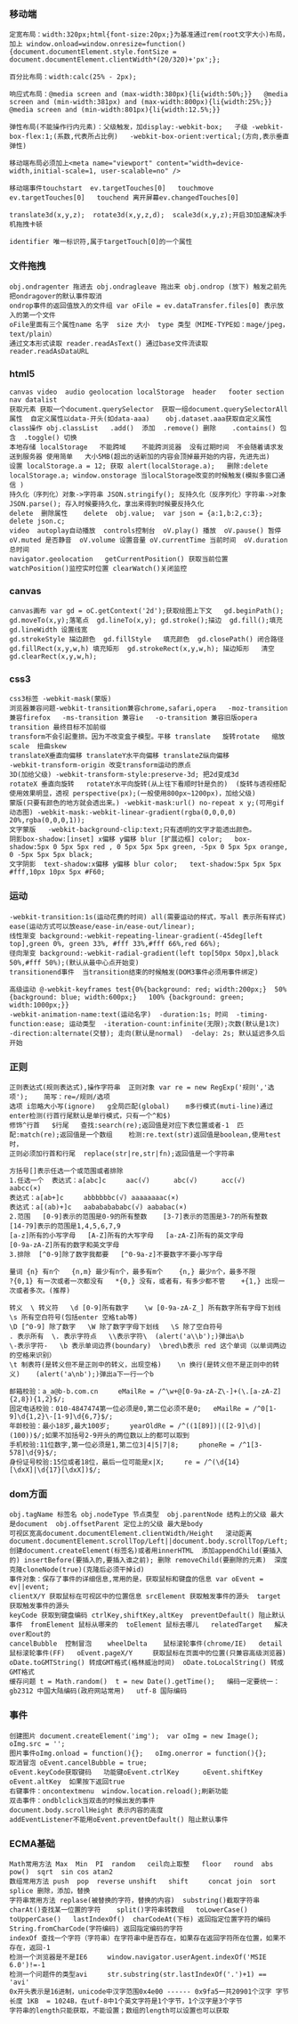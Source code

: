 ### 移动端
    定宽布局：width:320px;html{font-size:20px;}为基准通过rem(root文字大小)布局，加上 window.onload=window.onresize=function(){document.documentElement.style.fontSize = document.documentElement.clientWidth*(20/320)+'px';};
   
    百分比布局：width:calc(25% - 2px);
   
    响应式布局：@media screen and (max-width:380px){li{width:50%;}}	@media screen and (min-width:381px) and (max-width:800px){li{width:25%;}}  @media screen and (min-width:801px){li{width:12.5%;}}
   
    弹性布局(不能操作行内元素)：父级触发，加display:-webkit-box;	子级 -webkit-box-flex:1;(系数,代表所占比例)	-webkit-box-orient:vertical;(方向,表示垂直弹性)
   
    移动端布局必须加上<meta name="viewport" content="width=device-width,initial-scale=1, user-scalable=no" />
   
    移动端事件touchstart  ev.targetTouches[0]   touchmove  ev.targetTouches[0] 	touchend 离开屏幕ev.changedTouches[0]
   
    translate3d(x,y,z);  rotate3d(x,y,z,d);  scale3d(x,y,z);开启3D加速解决手机拖拽卡顿 
   
    identifier 唯一标识符,属于targetTouch[0]的一个属性
    
### 文件拖拽
    obj.ondragenter 拖进去 obj.ondragleave 拖出来 obj.ondrop (放下) 触发之前先把ondragover的默认事件取消
    ondrop事件的返回值放入的文件组 var oFile = ev.dataTransfer.files[0] 表示放入的第一个文件
    oFile里面有三个属性name 名字  size 大小  type 类型（MIME-TYPE如：mage/jpeg，text/plain）
    通过文本形式读取 reader.readAsText() 通过base文件流读取 reader.readAsDataURL
    
### html5    
    canvas video  audio geolocation localStorage  header   footer section nav datalist    
    获取元素 获取一个document.querySelector  获取一组document.querySelectorAll 
    属性  自定义属性以data-开头(如data-aaa)	obj.dataset.aaa获取自定义属性    
    class操作	obj.classList 	.add() 	添加	.remove() 删除	.contains() 包含  .toggle() 切换    
    本地存储 localStorage	不能跨域 	不能跨浏览器 	没有过期时间	不会随着请求发送到服务器 使用简单	大小5MB(超出的话新加的内容会顶掉最开始的内容，先进先出)    
    设置 localStorage.a = 12;	获取 alert(localStorage.a);	删除:delete localStorage.a; window.onstorage 当localStorage改变的时候触发(模拟多窗口通信 )    
    持久化（序列化）对象->字符串 JSON.stringify(); 反持久化（反序列化）字符串->对象 JSON.parse(); 存入时候要持久化，拿出来得到时候要反持久化    
    delete  删除属性	delete 	obj.value;	var json = {a:1,b:2,c:3};	delete json.c;    
    video  autoplay自动播放  controls控制台  oV.play() 播放  oV.pause() 暂停  oV.muted 是否静音  oV.volume 设置音量 oV.currentTime 当前时间  oV.duration 总时间    
    navigator.geolocation   getCurrentPosition() 获取当前位置 watchPosition()监控实时位置 clearWatch()关闭监控    
    
### canvas
    canvas画布 var gd = oC.getContext('2d');获取绘图上下文   gd.beginPath();  gd.moveTo(x,y);落笔点  gd.lineTo(x,y); gd.stroke();描边  gd.fill();填充  gd.lineWidth 设置线宽
    gd.strokeStyle 描边颜色  gd.fillStyle 	填充颜色  gd.closePath() 闭合路径
    gd.fillRect(x,y,w,h) 填充矩形  gd.strokeRect(x,y,w,h); 描边矩形   清空 gd.clearRect(x,y,w,h);
      
### css3   
    css3标签 -webkit-mask(蒙版)
    浏览器兼容问题-webkit-transition兼容chrome,safari,opera   -moz-transition 兼容firefox   -ms-transition 兼容ie   -o-transition 兼容旧版opera  transition 最终目标不加前缀
    transform不会引起重排。因为不改变盒子模型。平移 translate   旋转rotate 	缩放scale  扭曲skew
    translateX垂直向偏移	translateY水平向偏移	translateZ纵向偏移
    -webkit-transform-origin 改变transform运动的原点
    3D(加给父级) -webkit-transform-style:preserve-3d; 把2d变成3d 
    rotateX 垂直向旋转	rotateY水平向旋转(从上往下看顺时针是负的)  (旋转与透视搭配使用效果明显，透视 perspective(px);(一般使用800px~1200px)，加给父级)
    蒙版(只要有颜色的地方就会透出来。) -webkit-mask:url() no-repeat x y;(可用gif动态图) -webkit-mask:-webkit-linear-gradient(rgba(0,0,0,0) 20%,rgba(0,0,0,1));
    文字蒙版   -webkit-background-clip:text;只有透明的文字才能透出颜色。
    阴影box-shadow:[inset] x偏移 y偏移 blur [扩展边框] color;   box-shadow:5px 0 5px 5px red , 0 5px 5px 5px green, -5px 0 5px 5px orange, 0 -5px 5px 5px black;
    文字阴影  text-shadow:x偏移 y偏移 blur color;   text-shadow:5px 5px 5px #fff,10px 10px 5px #F60;
   
### 运动
    -webkit-transition:1s(运动花费的时间) all(需要运动的样式，写all 表示所有样式) ease(运动方式可以放ease/ease-in/ease-out/linear);
    线性渐变 background:-webkit-repeating-linear-gradient(-45deg[left top],green 0%, green 33%, #fff 33%,#fff 66%,red 66%);
    径向渐变 background:-webkit-radial-gradient(left top[50px 50px],black 50%,#fff 50%);(默认从最中心点开始变)
    transitionend事件  当transition结束的时候触发(DOM3事件必须用事件绑定)
     
    高级运动 @-webkit-keyframes test{0%{background: red; width:200px;}	50%  {background: blue; width:600px;}	100% {background: green; width:1000px;}}
    -webkit-animation-name:text(运动名字)  -duration:1s; 时间  -timing-function:ease; 运动类型  -iteration-count:infinite(无限);次数(默认是1次)  
    -direction:alternate(交替); 走向(默认是normal)  -delay: 2s; 默认延迟多久后开始

### 正则
    正则表达式(规则表达式),操作字符串  正则对象 var re = new RegExp('规则','选项');	简写：re=/规则/选项
    选项 i忽略大小写(ignore)   g全局匹配(global)    m多行模式(muti-line)通过enter检测(行首行尾默认是单行模式，只有一个^和$)
    修饰^行首   $行尾   查找:search(re);返回值是对应下表位置或者-1	匹配:match(re);返回值是一个数组    检测:re.text(str)返回值是boolean,使用test时，
    正则必须加行首和行尾	replace(str|re,str|fn);返回值是一个字符串
    
    方括号[]表示任选一个或范围或者排除
    1.任选一个  表达式：a[abc]c		aac(√)		abc(√)		acc(√)		aabcc(×)
    表达式：a[ab+]c		abbbbbbc(√)	aaaaaaaac(×)
    表达式：a[(ab)+]c	aabababababc(√)	aababac(×)
    2.范围   [0-9]表示的范围是0-9的所有整数    [3-7]表示的范围是3-7的所有整数    [14-79]表示的范围是1,4,5,6,7,9
    [a-z]所有的小写字母   [A-Z]所有的大写字母   [a-zA-Z]所有的英文字母
    [0-9a-zA-Z]所有的数字和英文字母
    3.排除  [^0-9]除了数字我都要   [^0-9a-z]不要数字不要小写字母
     
    量词 {n} 有n个   {n,m} 最少有n个，最多有m个    {n,} 最少n个，最多不限
    ?{0,1} 有一次或者一次都没有   *{0,} 没有，或者有，有多少都不管    +{1,} 出现一次或者多次。(推荐)
     
    转义  \ 转义符   \d [0-9]所有数字    \w [0-9a-zA-Z_]	所有数字所有字母下划线   \s 所有空白符号(包括enter 空格tab等)
    \D [^0-9] 除了数字   \W 除了数字字母下划线   \S 除了空白符号
    . 表示所有  \. 表示字符点   \\表示字符\	(alert('a\\b');)弹出a\b
    \-表示字符-   \b 表示单词边界(boundary)  \bred\b表示 red 这个单词（以单词两边的空格来识别）
    \t 制表符(是转义但不是正则中的转义，出现空格)    \n 换行(是转义但不是正则中的转义)	(alert('a\nb');)弹出a下一行一个b
     
    邮箱校验：a_a@b-b.com.cn     eMailRe = /^\w+@[0-9a-zA-Z\-]+(\.[a-zA-Z]{2,8}){1,2}$/;
    固定电话校验：010-4847474第一位必须是0,第二位必须不是0;   eMailRe = /^0[1-9]\d{1,2}\-[1-9]\d{6,7}$/;
    年龄校验：最小18岁,最大100岁;     yearOldRe = /^((1[89])|([2-9]\d)|(100))$/;如果不加括号2-9开头的两位数以上的都可以取到
    手机校验:11位数字,第一位必须是1,第二位3|4|5|7|8;     phoneRe = /^1[3-578]\d{9}$/;
    身份证号校验:15位或者18位，最后一位可能是x|X;     re = /^(\d{14}[\dxX]|\d{17}[\dxX])$/;
    
### dom方面
    obj.tagName 标签名 obj.nodeType 节点类型  obj.parentNode 结构上的父级 最大是document  obj.offsetParent 定位上的父级 最大是body
    可视区宽高document.documentElement.clientWidth/Height   滚动距离 document.documentElement.scrollTop/Left||document.body.scrollTop/Left;
    创建document.createElement(标签名)或者用innerHTML  添加appendChild(要插入的) insertBefore(要插入的,要插入谁之前); 删除 removeChild(要删除的元素)  深度克隆cloneNode(true)(克隆后必须干掉id)
    事件对象：保存了事件的详细信息,常用的是，获取鼠标和键盘的信息 var oEvent = ev||event; 
    clientX/Y 获取鼠标在可视区中的位置信息 srcElement 获取触发事件的源头  target 获取触发事件的源头
    keyCode 获取到键盘编码 ctrlKey,shiftKey,altKey  preventDefault() 阻止默认事件  fromElement 鼠标从哪来的  toElement 鼠标去哪儿   relatedTarget 	解决over和out的
    cancelBubble  控制冒泡    wheelDelta	鼠标滚轮事件(chrome/IE)   detail  鼠标滚轮事件(FF)   oEvent.pageX/Y 	获取鼠标在页面中的位置(只兼容高级浏览器)
    oDate.toGMTString() 转成GMT格式(格林威治时间)  oDate.toLocalString() 转成GMT格式
    缓存问题 t = Math.random()	t = new Date().getTime();   编码一定要统一：gb2312 中国大陆编码(政府网站常用)	utf-8 国际编码
    
### 事件
    创建图片 document.createElement('img');  var oImg = new Image(); oImg.src = '';
    图片事件oImg.onload = function(){};   oImg.onerror = function(){};
    取消冒泡 oEvent.cancelBubble = true;
    oEvent.keyCode获取键码 	 功能键oEvent.ctrlKey  	oEvent.shiftKey	 oEvent.altKey  如果按下返回true
    右键事件：oncontextmenu  window.location.reload();刷新功能
    双击事件：ondblclick当双击的时候出发的事件
    document.body.scrollHeight 表示内容的高度
    addEventListener不能用oEvent.preventDefault() 阻止默认事件
        
### ECMA基础
    Math常用方法 Max  Min  PI  random   ceil向上取整   floor   round  abs pow()  sqrt  sin cos atan2
    数组常用方法 push  pop  reverse unshift   shift     concat join  sort  splice 删除，添加，替换
    字符串常用方法 replase(被替换的字符，替换的内容)  substring()截取字符串    charAt()查找某一位置的字符    split()字符串转数组	toLowerCase()	toUpperCase()	lastIndexOf()  charCodeAt(下标) 返回指定位置字符的编码  String.fromCharCode(字符编码) 返回指定编码的字符
    indexOf 查找一个字符（字符串）在字符串中是否存在，如果存在返回字符所在位置，如果不存在，返回-1
    检测一个浏览器是不是IE6	  window.navigator.userAgent.indexOf('MSIE 6.0')!=-1
    检测一个问题件的类型avi	  str.substring(str.lastIndexOf('.')+1) == 'avi'	
    0x开头表示是16进制，unicode中汉字范围0x4e00 ------ 0x9fa5一共20901个汉字 字节长度 1KB  = 1024B，在utf-8中1个英文字符是1个字节，1个汉字是3个字节
    字符串的length只能获取，不能设置；数组的length可以设置也可以获取
    